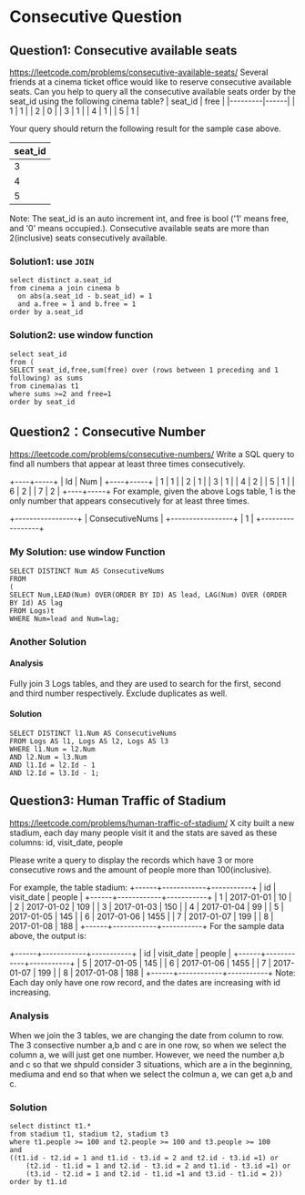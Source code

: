 # Consecutive Question
## Question1: Consecutive available seats
https://leetcode.com/problems/consecutive-available-seats/
Several friends at a cinema ticket office would like to reserve consecutive available seats.
Can you help to query all the consecutive available seats order by the seat_id using the following cinema table?
| seat_id | free |
|---------|------|
| 1       | 1    |
| 2       | 0    |
| 3       | 1    |
| 4       | 1    |
| 5       | 1    |
 

Your query should return the following result for the sample case above.
 

| seat_id |
|---------|
| 3       |
| 4       |
| 5       |
Note:
The seat_id is an auto increment int, and free is bool ('1' means free, and '0' means occupied.).
Consecutive available seats are more than 2(inclusive) seats consecutively available.

### Solution1: use ```JOIN```
```
select distinct a.seat_id
from cinema a join cinema b
  on abs(a.seat_id - b.seat_id) = 1
  and a.free = 1 and b.free = 1
order by a.seat_id
```
### Solution2: use window function
```
select seat_id
from (
SELECT seat_id,free,sum(free) over (rows between 1 preceding and 1 following) as sums
from cinema)as t1
where sums >=2 and free=1
order by seat_id
```
## Question2：Consecutive Number
https://leetcode.com/problems/consecutive-numbers/
Write a SQL query to find all numbers that appear at least three times consecutively.

+----+-----+
| Id | Num |
+----+-----+
| 1  |  1  |
| 2  |  1  |
| 3  |  1  |
| 4  |  2  |
| 5  |  1  |
| 6  |  2  |
| 7  |  2  |
+----+-----+
For example, given the above Logs table, 1 is the only number that appears consecutively for at least three times.

+-----------------+
| ConsecutiveNums |
+-----------------+
| 1               |
+-----------------+
### My Solution: use window Function
```
SELECT DISTINCT Num AS ConsecutiveNums
FROM
(
SELECT Num,LEAD(Num) OVER(ORDER BY ID) AS lead, LAG(Num) OVER (ORDER BY Id) AS lag
FROM Logs)t
WHERE Num=lead and Num=lag;
```
### Another Solution
#### Analysis
Fully join 3 Logs tables, and they are used to search for the first, second and third number respectively. Exclude duplicates as well.
#### Solution
```
SELECT DISTINCT l1.Num AS ConsecutiveNums 
FROM Logs AS l1, Logs AS l2, Logs AS l3
WHERE l1.Num = l2.Num 
AND l2.Num = l3.Num 
AND l1.Id = l2.Id - 1 
AND l2.Id = l3.Id - 1;
```
## Question3: Human Traffic of Stadium
https://leetcode.com/problems/human-traffic-of-stadium/
X city built a new stadium, each day many people visit it and the stats are saved as these columns: id, visit_date, people

Please write a query to display the records which have 3 or more consecutive rows and the amount of people more than 100(inclusive).

For example, the table stadium:
+------+------------+-----------+
| id   | visit_date | people    |
+------+------------+-----------+
| 1    | 2017-01-01 | 10        |
| 2    | 2017-01-02 | 109       |
| 3    | 2017-01-03 | 150       |
| 4    | 2017-01-04 | 99        |
| 5    | 2017-01-05 | 145       |
| 6    | 2017-01-06 | 1455      |
| 7    | 2017-01-07 | 199       |
| 8    | 2017-01-08 | 188       |
+------+------------+-----------+
For the sample data above, the output is:

+------+------------+-----------+
| id   | visit_date | people    |
+------+------------+-----------+
| 5    | 2017-01-05 | 145       |
| 6    | 2017-01-06 | 1455      |
| 7    | 2017-01-07 | 199       |
| 8    | 2017-01-08 | 188       |
+------+------------+-----------+
Note:
Each day only have one row record, and the dates are increasing with id increasing.
### Analysis
When we join the 3 tables, we are changing the date from column to row. The 3 consective number a,b and c are in one row, so when we select the column a, we will just get one number. However, we need the number a,b and c so that we shpuld consider 3 situations, which are a in the beginning, mediuma and end so that when we select the colmun a, we can get a,b and c.
### Solution
```
select distinct t1.*
from stadium t1, stadium t2, stadium t3
where t1.people >= 100 and t2.people >= 100 and t3.people >= 100
and
((t1.id - t2.id = 1 and t1.id - t3.id = 2 and t2.id - t3.id =1) or
    (t2.id - t1.id = 1 and t2.id - t3.id = 2 and t1.id - t3.id =1) or
    (t3.id - t2.id = 1 and t2.id - t1.id =1 and t3.id - t1.id = 2))
order by t1.id
```













